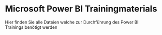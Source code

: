 # Microsoft Power BI Trainingmaterials
Hier finden Sie alle Dateien welche zur Durchführung des Power BI Trainings benötigt werden
